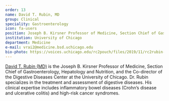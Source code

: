 ```yaml
---
order: 13
name: David T. Rubin, MD
group: Clinical
speciality: Gastroenterology
icon: fa-users
position: Joseph B. Kirsner Professor of Medicine, Section Chief of Gastroenterology, Hepatology and Nutrition; Co-director, Digestive Diseases Center
institution: University of Chicago
department: Medicine
e-mail: vrai2@medicine.bsd.uchicago.edu
bio-photo: https://voices.uchicago.edu/rc2pouch/files/2019/11/rc2rubin-e1573842105622.jpg
---
```


[David T. Rubin (MD)](https://rubinlab.uchicago.edu/) is the Joseph B. Kirsner Professor of Medicine, Section Chief of Gastroenterology, Hepatology and Nutrition, and the Co-director of the Digestive Diseases Center at the University of Chicago. Dr. Rubin specializes in the treatment and assessment of digestive diseases. His clinical expertise includes inflammatory bowel diseases (Crohn’s disease and ulcerative colitis) and high-risk cancer syndromes.
